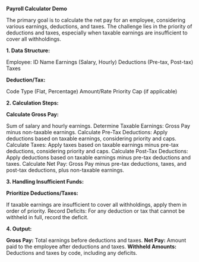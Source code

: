 **Payroll Calculator Demo**

The primary goal is to calculate the net pay for an employee, considering various earnings, deductions, and taxes. The challenge lies in the priority of deductions and taxes, especially when taxable earnings are insufficient to cover all withholdings.


**1. Data Structure:**

Employee:
ID
Name
Earnings (Salary, Hourly)
Deductions (Pre-tax, Post-tax)
Taxes

**Deduction/Tax:**

Code
Type (Flat, Percentage)
Amount/Rate
Priority
Cap (if applicable)

**2. Calculation Steps:**


**Calculate Gross Pay:**

Sum of salary and hourly earnings.
Determine Taxable Earnings:
Gross Pay minus non-taxable earnings.
Calculate Pre-Tax Deductions:
Apply deductions based on taxable earnings, considering priority and caps.
Calculate Taxes:
Apply taxes based on taxable earnings minus pre-tax deductions, considering priority and caps.
Calculate Post-Tax Deductions:
Apply deductions based on taxable earnings minus pre-tax deductions and taxes.
Calculate Net Pay:
Gross Pay minus pre-tax deductions, taxes, and post-tax deductions, plus non-taxable earnings.

**3. Handling Insufficient Funds:**

**Prioritize Deductions/Taxes:**

If taxable earnings are insufficient to cover all withholdings, apply them in order of priority.
Record Deficits:
For any deduction or tax that cannot be withheld in full, record the deficit.

**4. Output:**

**Gross Pay:** Total earnings before deductions and taxes.
**Net Pay:** Amount paid to the employee after deductions and taxes.
**Withheld Amounts:** Deductions and taxes by code, including any deficits.
